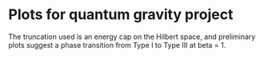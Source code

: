 # Plots for quantum gravity project

The truncation used is an energy cap on the Hilbert space, and preliminary plots suggest a phase transition from Type I to Type III at beta = 1.
